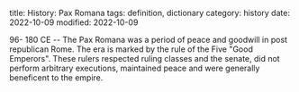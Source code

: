 title: History: Pax Romana
tags: definition, dictionary
category: history
date: 2022-10-09
modified: 2022-10-09


 96-
180 CE
 -- The Pax Romana was
a period of peace and goodwill in post republican Rome. The era is
marked by the rule of the Five "Good Emperors". These rulers
respected ruling classes and the senate, did not perform arbitrary
executions, maintained peace and were generally beneficent to the
empire.




